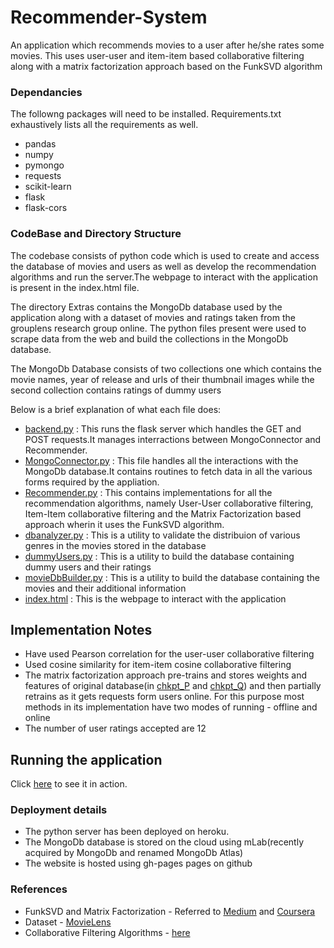 
# Recommender-System
An application which recommends movies to a user after he/she rates some movies. This uses user-user and item-item based collaborative filtering along with a matrix factorization approach based on the FunkSVD algorithm

### Dependancies

The followng packages will need to be installed. Requirements.txt exhaustively lists all the requirements as well.

* pandas
* numpy
* pymongo
* requests
* scikit-learn
* flask
* flask-cors

### CodeBase and Directory Structure

The codebase consists of python code which is used to create and access the database of movies and users as well as develop the recommendation algorithms and run the server.The webpage to interact with the application is present in the index.html file.

The directory Extras contains the MongoDb database used by the application along with a dataset of movies and ratings taken from the grouplens research group online. The python files present were used to scrape data from the web and build the collections in the MongoDb database. 

The MongoDb Database consists of two collections one which contains the movie names, year of release and urls of their thumbnail images
while the second collection contains ratings of dummy users

Below is a brief explanation of what each file does:
* [backend.py](backend.py) : This runs the flask server which handles the GET and POST requests.It manages interractions between MongoConnector and Recommender.
* [MongoConnector.py](MongoConnector.py) : This file handles all the interactions with the MongoDb database.It contains routines to fetch data in all the various forms required by the appliation.
* [Recommender.py](Recommender.py) : This contains implementations for all the recommendation algorithms, namely User-User collaborative filtering, Item-Item collaborative filtering and the Matrix Factorization based approach wherin it uses the FunkSVD algorithm.
* [dbanalyzer.py](Extras/dbanalyzer.py) : This is a utility to validate the distribuion of various genres in the movies stored in the database
* [dummyUsers.py](Extras/dummyUsers.py) : This is a utility to build the database containing dummy users and their ratings
* [movieDbBuilder.py](Extras/movieDbBuilder.py) : This is a utility to build the database containing the movies and their additional information
* [index.html](index.html) : This is the webpage to interact with the application

## Implementation Notes

* Have used Pearson correlation for the user-user collaborative filtering
* Used cosine similarity for item-item cosine collaborative filtering
* The matrix factorization approach pre-trains and stores weights and features of original database(in [chkpt_P](chkpt_P.csv) and [chkpt_Q](chkpt_Q.csv)) and then partially retrains as it gets requests form users online. For this purpose most methods in its implementation have two modes of running - offline and online
* The number of user ratings accepted are 12 

## Running the application

Click [here](https://amehra-github.github.io/Recommender-System/index.html) to see it in action.

### Deployment details

* The python server has been deployed on heroku. 
* The MongoDb database is stored on the cloud using mLab(recently acquired by MongoDb and renamed MongoDb Atlas)
* The website is hosted using gh-pages pages on github

### References

* FunkSVD and Matrix Factorization - Referred to [Medium](https://medium.com/datadriveninvestor/how-funk-singular-value-decomposition-algorithm-work-in-recommendation-engines-36f2fbf62cac) and [Coursera](https://www.coursera.org/learn/matrix-factorization)
* Dataset - [MovieLens](https://grouplens.org/datasets/movielens/)
* Collaborative Filtering Algorithms - [here](https://hackernoon.com/introduction-to-recommender-system-part-1-collaborative-filtering-singular-value-decomposition-44c9659c5e75)



